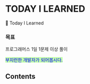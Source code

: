 # TODAY I LEARNED
📝 Today I Learned

### 목표
프로그래머스 1일 1문제 이상 풀이

<span style="color:blue; background-color:#bffeab">부지런한 개발자가 되어봅시다.</span>

## Contents


